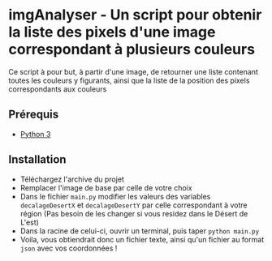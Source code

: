 # imgAnalyser - Un script pour obtenir la liste des pixels d'une image correspondant à plusieurs couleurs

Ce script à pour but, à partir d'une image, de retourner une liste contenant toutes les couleurs y figurants, ainsi que la liste de la position des pixels correspondants aux couleurs

## Prérequis
- [Python 3](https://www.python.org/downloads/)

## Installation
- Téléchargez l'archive du projet
- Remplacer l'image de base par celle de votre choix
- Dans le fichier `main.py` modifier les valeurs des variables `decalageDesertX` et `decalageDesertY` par celle correspondant à votre région (Pas besoin de les changer si vous residez dans le Désert de L'est)
- Dans la racine de celui-ci, ouvrir un terminal, puis taper `python main.py`
- Voila, vous obtiendrait donc un fichier texte, ainsi qu'un fichier au format `json` avec vos coordonnées !
